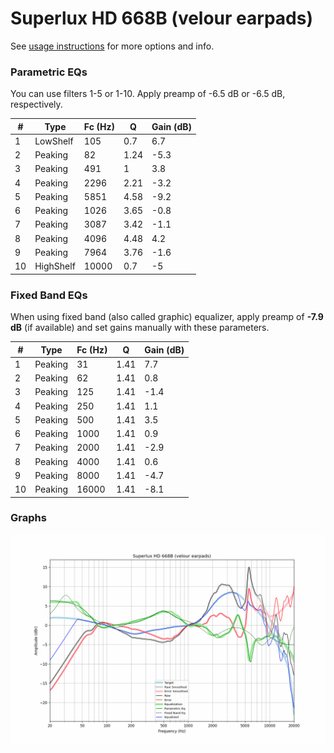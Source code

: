 # Superlux HD 668B (velour earpads)
See [usage instructions](https://github.com/jaakkopasanen/AutoEq#usage) for more options and info.

### Parametric EQs
You can use filters 1-5 or 1-10. Apply preamp of -6.5 dB or -6.5 dB, respectively.

|   # | Type      |   Fc (Hz) |    Q |   Gain (dB) |
|-----|-----------|-----------|------|-------------|
|   1 | LowShelf  |       105 | 0.7  |         6.7 |
|   2 | Peaking   |        82 | 1.24 |        -5.3 |
|   3 | Peaking   |       491 | 1    |         3.8 |
|   4 | Peaking   |      2296 | 2.21 |        -3.2 |
|   5 | Peaking   |      5851 | 4.58 |        -9.2 |
|   6 | Peaking   |      1026 | 3.65 |        -0.8 |
|   7 | Peaking   |      3087 | 3.42 |        -1.1 |
|   8 | Peaking   |      4096 | 4.48 |         4.2 |
|   9 | Peaking   |      7964 | 3.76 |        -1.6 |
|  10 | HighShelf |     10000 | 0.7  |        -5   |

### Fixed Band EQs
When using fixed band (also called graphic) equalizer, apply preamp of **-7.9 dB** (if available) and set gains manually with these parameters.

|   # | Type    |   Fc (Hz) |    Q |   Gain (dB) |
|-----|---------|-----------|------|-------------|
|   1 | Peaking |        31 | 1.41 |         7.7 |
|   2 | Peaking |        62 | 1.41 |         0.8 |
|   3 | Peaking |       125 | 1.41 |        -1.4 |
|   4 | Peaking |       250 | 1.41 |         1.1 |
|   5 | Peaking |       500 | 1.41 |         3.5 |
|   6 | Peaking |      1000 | 1.41 |         0.9 |
|   7 | Peaking |      2000 | 1.41 |        -2.9 |
|   8 | Peaking |      4000 | 1.41 |         0.6 |
|   9 | Peaking |      8000 | 1.41 |        -4.7 |
|  10 | Peaking |     16000 | 1.41 |        -8.1 |

### Graphs
![](./Superlux%20HD%20668B%20(velour%20earpads).png)
